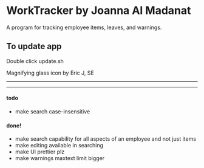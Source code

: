 # WorkTracker by Joanna Al Madanat
A program for tracking employee items, leaves, and warnings.

## To update app
Double click update.sh

Magnifying glass icon by Eric J, SE 
<hr>
<hr>

#### todo
- make search case-insensitive

#### done!
- make search capability for all aspects of an employee and not just items
- make editing available in searching
- make UI prettier plz
- make warnings maxtext limit bigger


                     